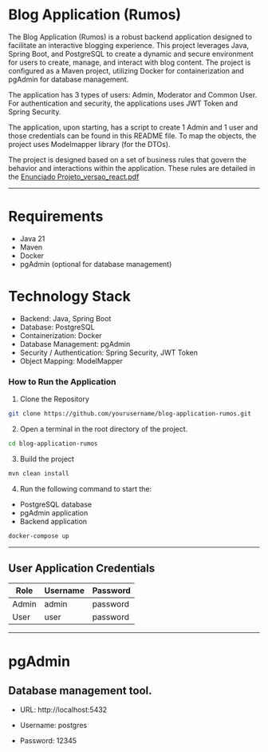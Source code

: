 # Blog Application (Rumos)

The Blog Application (Rumos) is a robust backend application designed to facilitate an interactive blogging experience. This project leverages Java, Spring Boot, and PostgreSQL to create a dynamic and secure environment for users to create, manage, and interact with blog content. The project is configured as a Maven project, utilizing Docker for containerization and pgAdmin for database management.

The application has 3 types of users: Admin, Moderator and Common User. For authentication and security, the applications uses JWT Token and Spring Security. 

The application, upon starting, has a script to create 1 Admin and 1 user and those credentials can be found in this README file.
To map the objects, the project uses Modelmapper library (for the DTOs).

The project is designed based on a set of business rules that govern the behavior and interactions within the application. These rules are detailed in the  [Enunciado Projeto_versao_react.pdf](https://github.com/miguelabreu94/blog/files/14890934/Enunciado.Projeto_versao_react.pdf)

---

# Requirements

- Java 21
- Maven
- Docker
- pgAdmin (optional for database management)

# Technology Stack
- Backend: Java, Spring Boot
- Database: PostgreSQL
- Containerization: Docker
- Database Management: pgAdmin
- Security / Authentication: Spring Security, JWT Token
- Object Mapping: ModelMapper

### How to Run the Application

1. Clone the Repository

```bash
git clone https://github.com/yourusername/blog-application-rumos.git
```

2. Open a terminal in the root directory of the project.

```bash
cd blog-application-rumos
```

3. Build the project
```bash
mvn clean install
```

4. Run the following command to start the: 
- PostgreSQL database
- pgAdmin application
- Backend application

```bash
docker-compose up
```

---

## User Application Credentials

| Role  | Username        | Password  |
|-------|-----------------|-----------|
| Admin | admin           | password  |
| User  | user            | password  |

---

# pgAdmin

## Database management tool.

- URL: http://localhost:5432

- Username: postgres

- Password: 12345

